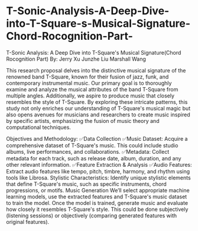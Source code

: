 # T-Sonic-Analysis-A-Deep-Dive-into-T-Square-s-Musical-Signature-Chord-Rocognition-Part-
T-Sonic Analysis: A Deep Dive into T-Square's Musical Signature(Chord Rocognition Part)
By:
Jerry Xu
Junzhe Liu
Marshall Wang


This research proposal delves into the distinctive musical signature of the renowned band T-Square, known for their fusion of jazz, funk, and contemporary instrumental music. Our primary goal is to thoroughly examine and analyze the musical attributes of the band T-Square from multiple angles. Additionally, we aspire to produce music that closely resembles the style of T-Square.
By exploring these intricate patterns, this study not only enriches our understanding of T-Square's musical magic but also opens avenues for musicians and researchers to create music inspired by specific artists, emphasizing the fusion of music theory and computational techniques.

Objectives and Methodology:
✅Data Collection
✅Music Dataset: Acquire a comprehensive dataset of T-Square's music. This could include studio albums, live performances, and collaborations.
✅Metadata: Collect metadata for each track, such as release date, album, duration, and any other relevant information.
✅Feature Extraction & Analysis
✅Audio Features: Extract audio features like tempo, pitch, timbre, harmony, and rhythm using tools like Librosa.
Stylistic Characteristics: Identify unique stylistic elements that define T-Square's music, such as specific instruments, chord progressions, or motifs.
Music Generation
We’ll select appropriate machine learning models, use the extracted features and T-Square's music dataset to train the model. Once the model is trained, generate music and evaluate how closely it resembles T-Square's style. This could be done subjectively (listening sessions) or objectively (comparing generated features with original features).

